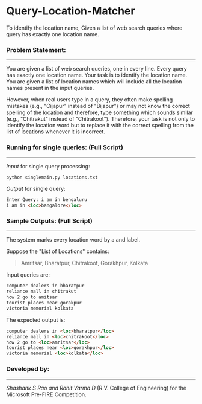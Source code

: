 Query-Location-Matcher
======================

To identify the location name, Given a list of web search queries where query has exactly one location name.

### Problem Statement:

***

You are given a list of web search queries, one in every line. Every query has exactly one location name. Your task is to identify the location name. You are given a list of location names which will include all the location names present in the input queries. 

However, when real users type in a query, they often make spelling mistakes (e.g., "Cijapur" instead of "Bijapur") or may not know the correct spelling of the location and therefore, type something which sounds similar (e.g., "Chitrakut" instead of "Chitrakoot"). Therefore, your task is not only to identify the location word but to replace it with the correct spelling from the list of locations whenever it is incorrect.

### Running for single queries: (Full Script)

***

*Input* for single query processing:

```python
python singlemain.py locations.txt
```
*Output* for single query:

```html
Enter Query: i am in bengaluru
i am in <loc>bangalore</loc>
```


### Sample Outputs: (Full Script)

***

The system marks every location word by a <loc> and </loc> label. 

Suppose the "List of Locations" contains:

> Amritsar, Bharatpur, Chitrakoot, Gorakhpur, Kolkata

Input queries are:

```html
computer dealers in bharatpur
reliance mall in chitrakut
how 2 go to amitsar
tourist places near gorakpur
victoria memorial kolkata 
```

The expected output is:

```html
computer dealers in <loc>bharatpur</loc>
reliance mall in <loc>chitrakoot</loc>
how 2 go to <loc>amritsar</loc>
tourist places near <loc>gorakhpur</loc>
victoria memorial <loc>kolkata</loc> 
```

### Developed by:

***

*Shashank S Rao and Rohit Varma D* (R.V. College of Engineering) for the Microsoft Pre-FIRE Competition.



